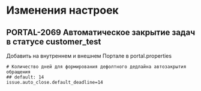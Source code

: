 # Изменения настроек

## PORTAL-2069 Автоматическое закрытие задач в статусе customer_test
Добавить на внутреннем и внешнем Портале в portal.properties
```
# Количество дней для формирования дефолтного дедлайна автозакрытия обращения
## default: 14
issue.auto_close.default_deadline=14
```